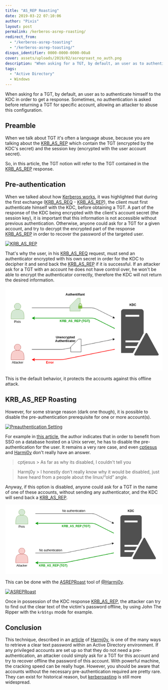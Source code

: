 ```yaml
---
title: "AS_REP Roasting"
date: 2019-03-22 07:10:06
author: "Pixis"
layout: post
permalink: /kerberos-asrep-roasting/
redirect_from:
  - "/kerberos-asrep-toasting"
  - "/kerberos-asrep-toasting/"
disqus_identifier: 0000-0000-0000-00a8
cover: assets/uploads/2019/02/asreqroast_no_auth.png
description: "When asking for a TGT, by default, an user as to authenticate himself to the KDC in order to get a response. Sometimes, no authentication is asked before returning a TGT for specific account, allowing an attacker to abuse this configuration."
tags:
  - "Active Directory"
  - Windows
---
```

When asking for a TGT, by default, an user as to authenticate himself to the KDC in order to get a response. Sometimes, no authentication is asked before returning a TGT for specific account, allowing an attacker to abuse this configuration.

<!--more-->

## Preamble

When we talk about TGT it's often a language abuse, because you are talking about the [KRB_AS_REP](/kerberos/#krb_tgs_rep) which contain the TGT (encrypted by the KDC's secret) and the session key (encrypted with the user account secret).

So, in this article, the TGT notion will refer to the TGT contained in the [KRB_AS_REP](/kerberos/#krb_tgs_rep) response.

## Pre-authentication
When we talked about how [Kerberos works](https://beta.hackndo.com/kerberos), it was highlighted that during the first exchange ([KRB_AS_REQ](/kerberos/#krb_tgs_req) - [KRB_AS_REP](/kerberos/#krb_tgs_rep)), the client must first authenticate himself with the KDC, before obtaining a TGT. A part of the response of the KDC being encrypted with the client's account secret (the session key), it is important that this information is not accessible without previous authentication. Otherwise, anyone could ask for a TGT  for a given account, and try to decrypt the encrypted part of the response [KRB_AS_REP](/kerberos/#krb_tgs_rep) in order to recover the password of the targeted user.

[![KRB_AS_REP](/assets/uploads/2018/05/asrep.png)](/assets/uploads/2018/05/asrep.png)

That's why the user, in his [KRB_AS_REQ](/kerberos/#krb_tgs_req) request, must send an authenticator encrypted with his own secret in order for the KDC to decipher it and send back the [KRB_AS_REP](/kerberos/#krb_tgs_rep) if it is successful. If an attacker ask for a TGT with an account he does not have control over, he won't be able to encrypt the authenticator correctly, therefore the KDC will not return the desired information.

[![Authentication Required](/assets/uploads/2019/02/asreqroast_auth.png)](/assets/uploads/2019/02/asreqroast_auth.png)

This is the default behavior, it protects the accounts against this offline attack.

## KRB_AS_REP Roasting

However, for some strange reason (dark one though), it is possible to disable the pre-authentication prerequisite for one or more account(s).

[![Preauthentication Setting](/assets/uploads/2019/02/preauthsettings.png)](/assets/uploads/2019/02/preauthsettings.png)

For example in [this article](https://laurentschneider.com/wordpress/2014/01/the-long-long-route-to-kerberos.html), the author indicates that in order to benefit from SSO on a database hosted on a Unix server, he has to disable the pre-authentication for the user. It remains a very rare case, and even [cptjesus](https://twitter.com/cptjesus) and [Harmj0y](https://twitter.com/harmj0y) don't really have an answer.

> cptjesus > As far as why its disabled, I couldn't tell you

> Harmj0y > I honestly don’t really know why it would be disabled, just have heard from a people about the linux/“old” angle.

Anyway, if this option is disabled, anyone could ask for a TGT in the name of one of these accounts, without sending any authenticator, and the KDC will send back a [KRB_AS_REP](/kerberos/#krb_tgs_rep).

[![Authentication Required](/assets/uploads/2019/02/asreqroast_no_auth.png)](/assets/uploads/2019/02/asreqroast_no_auth.png)

This can be done with the [ASREPRoast](https://github.com/HarmJ0y/ASREPRoast) tool of [@Harmj0y](https://twitter.com/harmj0y).

[![ASREPRoast](/assets/uploads/2019/02/attackasrep.png)](/assets/uploads/2019/02/attackasrep.png)

Once in possession of the KDC response [KRB_AS_REP](/kerberos/#krb_tgs_rep), the attacker can try to find out the clear text of the victim's password  offline, by using John The Ripper with the `krb5tgs` mode for example.

## Conclusion

This technique, described in an [article](https://www.harmj0y.net/blog/activedirectory/roasting-as-reps/) of [Harmj0y](https://twitter.com/harmj0y), is one of the many ways to retrieve a clear text password within an Active Directory environment. If any privileged accounts are set up so that they do not need a pre-authentication, an attacker could simply ask for a TGT for this account and try to recover offline the password of this account. With powerful machine, the cracking speed can be really huge. However, you should be aware that accounts without the necessary pre-authentication required are pretty rare. They can exist for historical reason, but [kerberoasting](/kerberoasting) is still more widespread.
